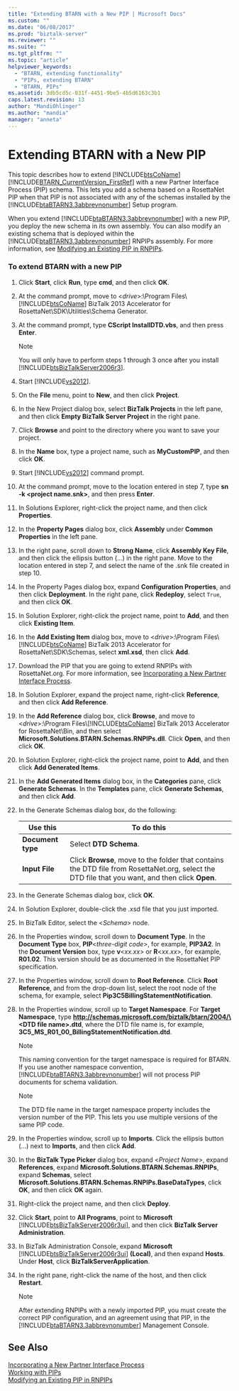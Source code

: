 ```yaml
---
title: "Extending BTARN with a New PIP | Microsoft Docs"
ms.custom: ""
ms.date: "06/08/2017"
ms.prod: "biztalk-server"
ms.reviewer: ""
ms.suite: ""
ms.tgt_pltfrm: ""
ms.topic: "article"
helpviewer_keywords: 
  - "BTARN, extending functionality"
  - "PIPs, extending BTARN"
  - "BTARN, PIPs"
ms.assetid: 3db5cd5c-031f-4451-9be5-4b5d6163c3b1
caps.latest.revision: 13
author: "MandiOhlinger"
ms.author: "mandia"
manager: "anneta"
---
```

# Extending BTARN with a New PIP
This topic describes how to extend [!INCLUDE[btsCoName](../../includes/btsconame-md.md)][!INCLUDE[BTARN_CurrentVersion_FirstRef](../../includes/btarn-currentversion-firstref-md.md)] with a new Partner Interface Process (PIP) schema. This lets you add a schema based on a RosettaNet PIP when that PIP is not associated with any of the schemas installed by the [!INCLUDE[btaBTARN3.3abbrevnonumber](../../includes/btabtarn3-3abbrevnonumber-md.md)] Setup program.  
  
 When you extend [!INCLUDE[btaBTARN3.3abbrevnonumber](../../includes/btabtarn3-3abbrevnonumber-md.md)] with a new PIP, you deploy the new schema in its own assembly. You can also modify an existing schema that is deployed within the [!INCLUDE[btaBTARN3.3abbrevnonumber](../../includes/btabtarn3-3abbrevnonumber-md.md)] RNPIPs assembly. For more information, see [Modifying an Existing PIP in RNPIPs](../../adapters-and-accelerators/accelerator-rosettanet/modifying-an-existing-pip-in-rnpips.md).  
  
### To extend BTARN with a new PIP  
  
1.  Click **Start**, click **Run**, type **cmd**, and then click **OK**.  
  
2.  At the command prompt, move to \<*drive*\>:\Program Files\\[!INCLUDE[btsCoName](../../includes/btsconame-md.md)] BizTalk 2013 Accelerator for RosettaNet\SDK\Utilities\Schema Generator.  
  
3.  At the command prompt, type **CScript InstallDTD.vbs**, and then press **Enter**.  
  
    > [!NOTE]
    >  You will only have to perform steps 1 through 3 once after you install [!INCLUDE[btsBizTalkServer2006r3](../../includes/btsbiztalkserver2006r3-md.md)].  
  
4.  Start [!INCLUDE[vs2012](../../includes/vs2012-md.md)].  
  
5.  On the **File** menu, point to **New**, and then click **Project**.  
  
6.  In the New Project dialog box, select **BizTalk Projects** in the left pane, and then click **Empty BizTalk Server Project** in the right pane.  
  
7.  Click **Browse** and point to the directory where you want to save your project.  
  
8.  In the **Name** box, type a project name, such as **MyCustomPIP**, and then click **OK**.  
  
9. Start [!INCLUDE[vs2012](../../includes/vs2012-md.md)] command prompt.  
  
10. At the command prompt, move to the location entered in step 7, type **sn -k \<project name.snk\>**, and then press **Enter**.  
  
11. In Solutions Explorer, right-click the project name, and then click **Properties**.  
  
12. In the **Property Pages** dialog box, click **Assembly** under **Common Properties** in the left pane.  
  
13. In the right pane, scroll down to **Strong Name**, click **Assembly Key File**, and then click the ellipsis button (...) in the right pane. Move to the location entered in step 7, and select the name of the .snk file created in step 10.  
  
14. In the Property Pages dialog box, expand **Configuration Properties**, and then click **Deployment**. In the right pane, click **Redeploy**, select `True`, and then click **OK**.  
  
15. In Solution Explorer, right-click the project name, point to **Add**, and then click **Existing Item**.  
  
16. In the **Add Existing Item** dialog box, move to \<*drive*\>:\Program Files\\[!INCLUDE[btsCoName](../../includes/btsconame-md.md)] BizTalk 2013 Accelerator for RosettaNet\SDK\Schemas, select **xml.xsd**, then click **Add**.  
  
17. Download the PIP that you are going to extend RNPIPs with RosettaNet.org. For more information, see [Incorporating a New Partner Interface Process](../../adapters-and-accelerators/accelerator-rosettanet/incorporating-a-new-partner-interface-process.md).  
  
18. In Solution Explorer, expand the project name, right-click **Reference**, and then click **Add Reference**.  
  
19. In the **Add Reference** dialog box, click **Browse**, and move to \<*drive*\>:\Program Files\\[!INCLUDE[btsCoName](../../includes/btsconame-md.md)] BizTalk 2013 Accelerator for RosettaNet\Bin, and then select **Microsoft.Solutions.BTARN.Schemas.RNPIPs.dll**. Click **Open**, and then click **OK**.  
  
20. In Solution Explorer, right-click the project name, point to **Add**, and then click **Add Generated Items**.  
  
21. In the **Add Generated Items** dialog box, in the **Categories** pane, click **Generate Schemas**. In the **Templates** pane, click **Generate Schemas**, and then click **Add**.  
  
22. In the Generate Schemas dialog box, do the following:  
  
    |Use this|To do this|  
    |--------------|----------------|  
    |**Document type**|Select **DTD Schema**.|  
    |**Input File**|Click **Browse**, move to the folder that contains the DTD file from RosettaNet.org, select the DTD file that you want, and then click **Open**.|  
  
23. In the Generate Schemas dialog box, click **OK**.  
  
24. In Solution Explorer, double-click the .xsd file that you just imported.  
  
25. In BizTalk Editor, select the \<*Schema*\> node.  
  
26. In the Properties window, scroll down to **Document Type**. In the **Document Type** box, **PIP**\<*three-digit code*\>, for example, **PIP3A2**. In the **Document Version** box, type **v**\<*xx.xx*\> or **R**\<*xx.xx*\>, for example, **R01.02**. This version should be as documented in the RosettaNet PIP specification.  
  
27. In the Properties window, scroll down to **Root Reference**. Click **Root Reference**, and from the drop-down list, select the root node of the schema, for example, select **Pip3C5BillingStatementNotification**.  
  
28. In the Properties window, scroll up to **Target Namespace**. For **Target Namespace**, type **http://schemas.microsoft.com/biztalk/btarn/2004/\<DTD file name\>.dtd**, where the DTD file name is, for example, **3C5_MS_R01_00_BillingStatementNotification.dtd**.  
  
    > [!NOTE]
    >  This naming convention for the target namespace is required for BTARN. If you use another namespace convention, [!INCLUDE[btaBTARN3.3abbrevnonumber](../../includes/btabtarn3-3abbrevnonumber-md.md)] will not process PIP documents for schema validation.  
  
    > [!NOTE]
    >  The DTD file name in the target namespace property includes the version number of the PIP. This lets you use multiple versions of the same PIP code.  
  
29. In the Properties window, scroll up to **Imports**. Click the ellipsis button (...) next to **Imports**, and then click **Add**.  
  
30. In the **BizTalk Type Picker** dialog box, expand \<*Project Name*\>, expand **References**, expand **Microsoft.Solutions.BTARN.Schemas.RNPIPs**, expand **Schemas**, select **Microsoft.Solutions.BTARN.Schemas.RNPIPs.BaseDataTypes**, click **OK**, and then click **OK** again.  
  
31. Right-click the project name, and then click **Deploy**.  
  
32. Click **Start**, point to **All Programs**, point to **Microsoft** [!INCLUDE[btsBizTalkServer2006r3ui](../../includes/btsbiztalkserver2006r3ui-md.md)], and then click **BizTalk Server Administration**.  
  
33. In BizTalk Administration Console, expand **Microsoft** [!INCLUDE[btsBizTalkServer2006r3ui](../../includes/btsbiztalkserver2006r3ui-md.md)] **(Local)**, and then expand **Hosts**. Under **Host**, click **BizTalkServerApplication**.  
  
34. In the right pane, right-click the name of the host, and then click **Restart**.  
  
    > [!NOTE]
    >  After extending RNPIPs with a newly imported PIP, you must create the correct PIP configuration, and an agreement using that PIP, in the [!INCLUDE[btaBTARN3.3abbrevnonumber](../../includes/btabtarn3-3abbrevnonumber-md.md)] Management Console.  
  
## See Also  
 [Incorporating a New Partner Interface Process](../../adapters-and-accelerators/accelerator-rosettanet/incorporating-a-new-partner-interface-process.md)   
 [Working with PIPs](../../adapters-and-accelerators/accelerator-rosettanet/working-with-pips.md)   
 [Modifying an Existing PIP in RNPIPs](../../adapters-and-accelerators/accelerator-rosettanet/modifying-an-existing-pip-in-rnpips.md)